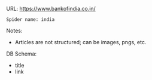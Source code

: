 URL: https://www.bankofindia.co.in/

    Spider name: india

Notes:
- Articles are not structured; can be images, pngs, etc.

DB Schema:
- title
- link

